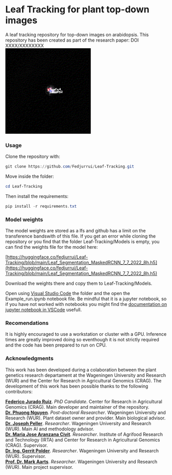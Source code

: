 # Leaf Tracking for plant top-down images
 A leaf tracking repository for top-down images on arabidopsis. This repository has been created as part of the research paper: DOI XXXX/XXXXXXXX <br>
 ![Leaf Tracking Example GIF](Figures/A1_Fmp_masks.gif "Leaf-track-example1")

### Usage
Clone the repository with:
```powershell
git clone https://github.com/Fedjurrui/Leaf-Tracking.git
```
Move inside the folder:
```powershell
cd Leaf-Tracking
```
Then install the requirements:
```powershell
pip install -r requirements.txt
```
### Model weights
The model weights are stored as a lfs and github has a limit on the transference bandswith of this file. If you get an error while cloning the repository or you find that the folder Leaf-Tracking/Models is empty, you can find the weights file for the model here:

[https://huggingface.co/fedjurrui/Leaf-Tracking/blob/main/Leaf_Segmentation_MaskedRCNN_7_7_2022_8h.h5](https://huggingface.co/fedjurrui/Leaf-Tracking/blob/main/Leaf_Segmentation_MaskedRCNN_7_7_2022_8h.h5)

Download the weights there and copy them to Leaf-Tracking/Models.


Open using [Visual Studio Code](https://code.visualstudio.com/) the folder and the open the Example_run.ipynb notebook file. Be mindful that it is a jupyter notebook, so if you have not worked with notebooks you might find the [documentation on jupyter notebook in VSCode](https://code.visualstudio.com/docs/datascience/jupyter-notebooks) usefull.

### Recomendations
It is highly encouraged to use a workstation or cluster with a GPU. Inference times are greatly improved doing so eventhough it is not strictly required and the code has been prepared to run on CPU.

### Acknowledgments
<p>This work has been developed during a colaboration between the plant genetics research departament at the Wageningen University and Research (WUR) and the Center for Research in Agricultural Genomics (CRAG). The development of this work has been possible thanks to the following contributors:</p>

[<b>Federico Jurado Ruiz</b>](https://www.cragenomica.es/staff/federico-jurado). <i>PhD Candidate</i>. Center for Research in Agricultural Genomics (CRAG). Main developer and maintainer of the repository.<br>
[<b>Dr. Phuong Nguyen</b>](https://www.wur.nl/es/persons/phuong-dr.-tp-phuong-nguyen.htm). <i>Post-doctoral Researcher</i>. Wageningen University and Research (WUR). Plant dataset owner and provider. Main biological advisor.<br>
[<b>Dr. Joseph Peller</b>](https://www.wur.nl/es/Persons/Joseph-dr.-JA-Joseph-Peller.htm). <i>Researcher</i>. Wageningen University and Research (WUR). Main AI and methodology advisor.<br>
[<b>Dr. Maria Jose Aranzana Civit</b>](https://www.cragenomica.es/staff/maria-jose-aranzana). <i>Researcher</i>. Institute of Agrifood Research and Technology (IRTA) and Center for Research in Agricultural Genomics (CRAG). Supervisor.<br>
[<b>Dr. Ing. Gerrit Polder</b>](https://www.wur.nl/en/Persons/Gerrit-dr.ing.-G-Gerrit-Polder.htm). <i>Researcher</i>. Wageningen University and Research (WUR). Supervisor.<br>
[<b>Prof. Dr. Mark Aarts</b>](https://www.wur.nl/es/persons/mark-prof.dr.-mgm-mark-aarts.htm). <i>Researcher</i>. Wageningen University and Research (WUR). Main project supervisor.

